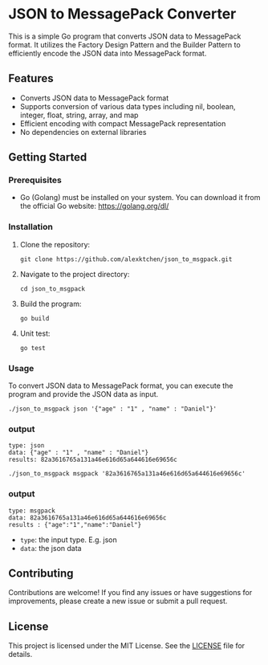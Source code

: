 

# JSON to MessagePack Converter

This is a simple Go program that converts JSON data to MessagePack format. It utilizes the Factory Design Pattern and the Builder Pattern to efficiently encode the JSON data into MessagePack format.

## Features

- Converts JSON data to MessagePack format
- Supports conversion of various data types including nil, boolean, integer, float, string, array, and map
- Efficient encoding with compact MessagePack representation
- No dependencies on external libraries

## Getting Started

### Prerequisites

- Go (Golang) must be installed on your system. You can download it from the official Go website: https://golang.org/dl/

### Installation

1. Clone the repository:

   ```shell
   git clone https://github.com/alexktchen/json_to_msgpack.git
   ```

2. Navigate to the project directory:

   ```shell
   cd json_to_msgpack
   ```

3. Build the program:

   ```shell
   go build
   ```
4. Unit test:
   ```shell
   go test
   ```

### Usage

To convert JSON data to MessagePack format, you can execute the program and provide the JSON data as input.

```shell
./json_to_msgpack json '{"age" : "1" , "name" : "Daniel"}'
```
### output
```shell
type: json
data: {"age" : "1" , "name" : "Daniel"}
results: 82a3616765a131a46e616d65a644616e69656c
```

```shell
./json_to_msgpack msgpack '82a3616765a131a46e616d65a644616e69656c'
```
### output
```shell
type: msgpack
data: 82a3616765a131a46e616d65a644616e69656c
results : {"age":"1","name":"Daniel"}
```


- `type`: the input type. E.g. json
- `data`: the json data

## Contributing

Contributions are welcome! If you find any issues or have suggestions for improvements, please create a new issue or submit a pull request.

## License

This project is licensed under the MIT License. See the [LICENSE](LICENSE) file for details.
